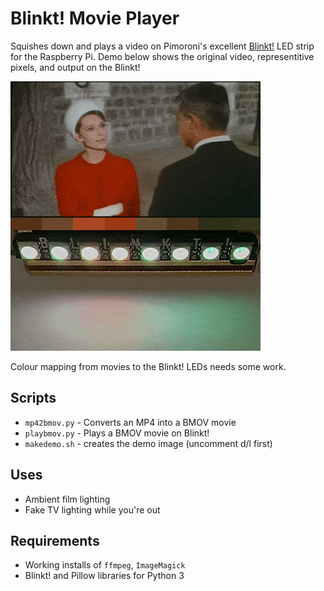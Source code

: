 # Blinkt! Movie Player

Squishes down and plays a video on Pimoroni's excellent [Blinkt!](https://shop.pimoroni.com/products/blinkt) LED strip for the Raspberry Pi. Demo below shows the original video, representitive pixels, and output on the Blinkt!

![Blinkt! Movie Player Demo](charadedemo.gif)

Colour mapping from movies to the Blinkt! LEDs needs some work.

## Scripts

* `mp42bmov.py` - Converts an MP4 into a BMOV movie
* `playbmov.py` - Plays a BMOV movie on Blinkt!
* `makedemo.sh` - creates the demo image (uncomment d/l first)

## Uses

* Ambient film lighting
* Fake TV lighting while you're out

## Requirements

* Working installs of `ffmpeg`, `ImageMagick`
* Blinkt! and Pillow libraries for Python 3